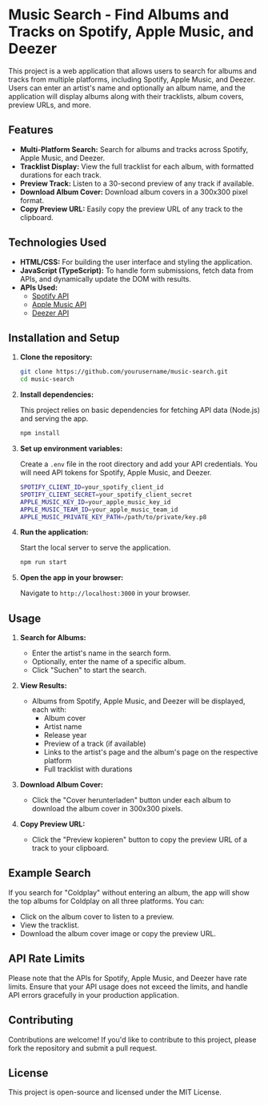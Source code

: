 # Music Search - Find Albums and Tracks on Spotify, Apple Music, and Deezer

This project is a web application that allows users to search for albums and tracks from multiple platforms, including Spotify, Apple Music, and Deezer. Users can enter an artist's name and optionally an album name, and the application will display albums along with their tracklists, album covers, preview URLs, and more.

## Features

- **Multi-Platform Search:** Search for albums and tracks across Spotify, Apple Music, and Deezer.
- **Tracklist Display:** View the full tracklist for each album, with formatted durations for each track.
- **Preview Track:** Listen to a 30-second preview of any track if available.
- **Download Album Cover:** Download album covers in a 300x300 pixel format.
- **Copy Preview URL:** Easily copy the preview URL of any track to the clipboard.

## Technologies Used

- **HTML/CSS:** For building the user interface and styling the application.
- **JavaScript (TypeScript):** To handle form submissions, fetch data from APIs, and dynamically update the DOM with results.
- **APIs Used:**
  - [Spotify API](https://developer.spotify.com/documentation/web-api/)
  - [Apple Music API](https://developer.apple.com/documentation/applemusicapi)
  - [Deezer API](https://developers.deezer.com/api)

## Installation and Setup

1. **Clone the repository:**

    ```bash
    git clone https://github.com/yourusername/music-search.git
    cd music-search
    ```

2. **Install dependencies:**

    This project relies on basic dependencies for fetching API data (Node.js) and serving the app.

    ```bash
    npm install
    ```

3. **Set up environment variables:**

    Create a `.env` file in the root directory and add your API credentials. You will need API tokens for Spotify, Apple Music, and Deezer.

    ```bash
    SPOTIFY_CLIENT_ID=your_spotify_client_id
    SPOTIFY_CLIENT_SECRET=your_spotify_client_secret
    APPLE_MUSIC_KEY_ID=your_apple_music_key_id
    APPLE_MUSIC_TEAM_ID=your_apple_music_team_id
    APPLE_MUSIC_PRIVATE_KEY_PATH=/path/to/private/key.p8
    ```

4. **Run the application:**

    Start the local server to serve the application.

    ```bash
    npm run start
    ```

5. **Open the app in your browser:**

    Navigate to `http://localhost:3000` in your browser.

## Usage

1. **Search for Albums:**

   - Enter the artist's name in the search form.
   - Optionally, enter the name of a specific album.
   - Click "Suchen" to start the search.

2. **View Results:**
   - Albums from Spotify, Apple Music, and Deezer will be displayed, each with:
     - Album cover
     - Artist name
     - Release year
     - Preview of a track (if available)
     - Links to the artist's page and the album's page on the respective platform
     - Full tracklist with durations

3. **Download Album Cover:**
   - Click the "Cover herunterladen" button under each album to download the album cover in 300x300 pixels.

4. **Copy Preview URL:**
   - Click the "Preview kopieren" button to copy the preview URL of a track to your clipboard.

## Example Search

If you search for "Coldplay" without entering an album, the app will show the top albums for Coldplay on all three platforms. You can:
- Click on the album cover to listen to a preview.
- View the tracklist.
- Download the album cover image or copy the preview URL.

## API Rate Limits

Please note that the APIs for Spotify, Apple Music, and Deezer have rate limits. Ensure that your API usage does not exceed the limits, and handle API errors gracefully in your production application.

## Contributing

Contributions are welcome! If you'd like to contribute to this project, please fork the repository and submit a pull request.

## License

This project is open-source and licensed under the MIT License.

